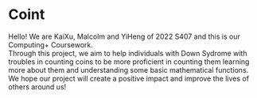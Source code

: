 # Coint
Hello! We are KaiXu, Malcolm and YiHeng of 2022 S407 and this is our Computing+ Coursework.  
Through this project, we aim to help individuals with Down Sydrome with troubles in counting coins to be more proficient in counting them learning more about them and understanding some basic mathematical functions.
We hope our project will create a positive impact and improve the lives of others around us!